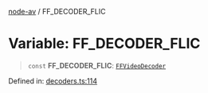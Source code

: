 [node-av](../globals.md) / FF\_DECODER\_FLIC

# Variable: FF\_DECODER\_FLIC

> `const` **FF\_DECODER\_FLIC**: [`FFVideoDecoder`](../type-aliases/FFVideoDecoder.md)

Defined in: [decoders.ts:114](https://github.com/seydx/av/blob/f8631fc881b394300b1479f511d55cf1c370a87f/src/constants/decoders.ts#L114)
